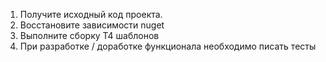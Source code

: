1. Получите исходный код проекта.
2. Восстановите зависимости nuget
3. Выполните сборку Т4 шаблонов
4. При разработке / доработке функционала необходимо писать тесты
